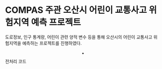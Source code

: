 # COMPAS 주관 오산시 어린이 교통사고 위험지역 예측 프로젝트
도로정보, 인구 통계량, 어린이 관련 양적 변수 등을 통해 오산시의 어린이 교통사고 위험지역을 예측하는 프로젝트를 진행하였다.

$$\bullet$$ 전처리 코드
